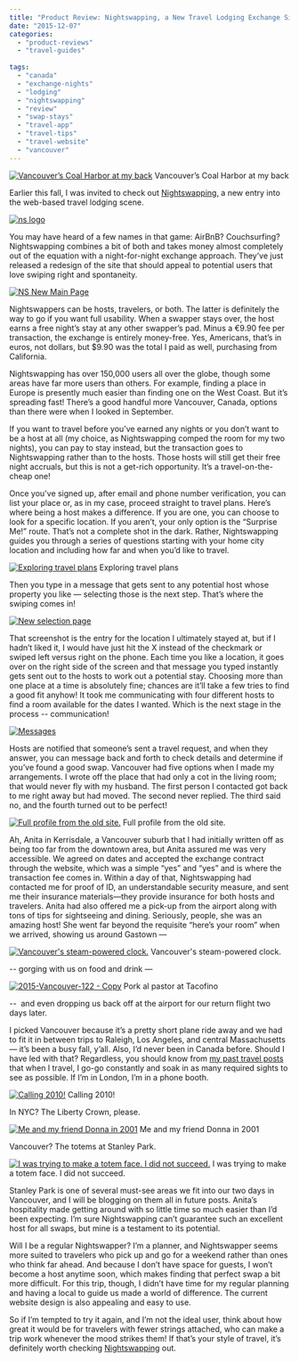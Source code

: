 ```yaml
---
title: "Product Review: Nightswapping, a New Travel Lodging Exchange Site!"
date: "2015-12-07"
categories:
  - "product-reviews"
  - "travel-guides"
  
tags:
  - "canada"
  - "exchange-nights"
  - "lodging"
  - "nightswapping"
  - "review"
  - "swap-stays"
  - "travel-app"
  - "travel-tips"
  - "travel-website"
  - "vancouver"
---
```





<div class="caption">

[![Vancouver’s Coal Harbor at my back](http://s3.amazonaws.com/thegourmez-wpmedia/2015/12/vancouver-500x281.jpg)](http://s3.amazonaws.com/thegourmez-wpmedia/2015/12/vancouver.jpg) Vancouver’s Coal Harbor at my back</div>


Earlier this fall, I was invited to check out [Nightswapping,](https://m.nightswapping.com/en/) a new entry into the web-based travel lodging scene.

[![ns logo](http://s3.amazonaws.com/thegourmez-wpmedia/2015/12/ns-logo.jpg)](http://s3.amazonaws.com/thegourmez-wpmedia/2015/12/ns-logo.jpg)

You may have heard of a few names in that game: AirBnB? Couchsurfing? Nightswapping combines a bit of both and takes money almost completely out of the equation with a night-for-night exchange approach. They’ve just released a redesign of the site that should appeal to potential users that love swiping right and spontaneity.

[![NS New Main Page](http://s3.amazonaws.com/thegourmez-wpmedia/2015/12/NS-New-Main-Page-500x320.jpg)](http://s3.amazonaws.com/thegourmez-wpmedia/2015/12/NS-New-Main-Page.jpg)

Nightswappers can be hosts, travelers, or both. The latter is definitely the way to go if you want full usability. When a swapper stays over, the host earns a free night’s stay at any other swapper’s pad. Minus a €9.90 fee per transaction, the exchange is entirely money-free. Yes, Americans, that’s in euros, not dollars, but $9.90 was the total I paid as well, purchasing from California.

Nightswapping has over 150,000 users all over the globe, though some areas have far more users than others. For example, finding a place in Europe is presently much easier than finding one on the West Coast. But it’s spreading fast! There’s a good handful more Vancouver, Canada, options than there were when I looked in September.

If you want to travel before you’ve earned any nights or you don’t want to be a host at all (my choice, as Nightswapping comped the room for my two nights), you can pay to stay instead, but the transaction goes to Nightswapping rather than to the hosts. Those hosts will still get their free night accruals, but this is not a get-rich opportunity. It’s a travel-on-the-cheap one!

Once you've signed up, after email and phone number verification, you can list your place or, as in my case, proceed straight to travel plans. Here’s where being a host makes a difference. If you are one, you can choose to look for a specific location. If you aren’t, your only option is the “Surprise Me!” route. That’s not a complete shot in the dark. Rather, Nightswapping guides you through a series of questions starting with your home city location and including how far and when you’d like to travel.




<div class="caption">

[![Exploring travel plans](http://s3.amazonaws.com/thegourmez-wpmedia/2015/12/selecting-a-trip-500x395.jpg)](http://s3.amazonaws.com/thegourmez-wpmedia/2015/12/selecting-a-trip.jpg) Exploring travel plans</div>


Then you type in a message that gets sent to any potential host whose property you like — selecting those is the next step. That’s where the swiping comes in!

[![New selection page](http://s3.amazonaws.com/thegourmez-wpmedia/2015/12/New-selection-page-500x338.jpg)](http://s3.amazonaws.com/thegourmez-wpmedia/2015/12/New-selection-page.jpg)

That screenshot is the entry for the location I ultimately stayed at, but if I hadn’t liked it, I would have just hit the X instead of the checkmark or swiped left versus right on the phone. Each time you like a location, it goes over on the right side of the screen and that message you typed instantly gets sent out to the hosts to work out a potential stay. Choosing more than one place at a time is absolutely fine; chances are it’ll take a few tries to find a good fit anyhow! It took me communicating with four different hosts to find a room available for the dates I wanted. Which is the next stage in the process -- communication!

[![Messages](http://s3.amazonaws.com/thegourmez-wpmedia/2015/12/Messages-500x413.jpg)](http://s3.amazonaws.com/thegourmez-wpmedia/2015/12/Messages.jpg)

Hosts are notified that someone’s sent a travel request, and when they answer, you can message back and forth to check details and determine if you’ve found a good swap. Vancouver had five options when I made my arrangements. I wrote off the place that had only a cot in the living room; that would never fly with my husband. The first person I contacted got back to me right away but had moved. The second never replied. The third said no, and the fourth turned out to be perfect!




<div class="caption">

[![Full profile from the old site.](http://s3.amazonaws.com/thegourmez-wpmedia/2015/12/NS-Kerrisdale-Room-500x494.jpg)](http://s3.amazonaws.com/thegourmez-wpmedia/2015/12/NS-Kerrisdale-Room.jpg) Full profile from the old site.</div>


Ah, Anita in Kerrisdale, a Vancouver suburb that I had initially written off as being too far from the downtown area, but Anita assured me was very accessible. We agreed on dates and accepted the exchange contract through the website, which was a simple “yes” and “yes” and is where the transaction fee comes in. Within a day of that, Nightswapping had contacted me for proof of ID, an understandable security measure, and sent me their insurance materials—they provide insurance for both hosts and travelers. Anita had also offered me a pick-up from the airport along with tons of tips for sightseeing and dining. Seriously, people, she was an amazing host! She went far beyond the requisite “here’s your room” when we arrived, showing us around Gastown —




<div class="caption">

[![Vancouver's steam-powered clock.](http://s3.amazonaws.com/thegourmez-wpmedia/2015/12/2015-Vancouver-108-394x500.jpg)](http://s3.amazonaws.com/thegourmez-wpmedia/2015/12/2015-Vancouver-108.jpg) Vancouver's steam-powered clock.</div>


\-- gorging with us on food and drink —




<div class="caption">

[![2015-Vancouver-122 - Copy](http://s3.amazonaws.com/thegourmez-wpmedia/2015/12/2015-Vancouver-122-Copy-500x334.jpg)](http://s3.amazonaws.com/thegourmez-wpmedia/2015/12/2015-Vancouver-122-Copy.jpg) Pork al pastor at Tacofino</div>


\--  and even dropping us back off at the airport for our return flight two days later.

I picked Vancouver because it’s a pretty short plane ride away and we had to fit it in between trips to Raleigh, Los Angeles, and central Massachusetts — it’s been a busy fall, y’all. Also, I’d never been in Canada before. Should I have led with that? Regardless, you should know from [my past travel posts](http://thegourmez.com/travelogues/) that when I travel, I go-go constantly and soak in as many required sights to see as possible. If I’m in London, I’m in a phone booth.




<div class="caption">

[![Calling 2010!](http://s3.amazonaws.com/thegourmez-wpmedia/2015/12/london104-333x500.jpg)](http://s3.amazonaws.com/thegourmez-wpmedia/2015/12/london104.jpg) Calling 2010!</div>


In NYC? The Liberty Crown, please.




<div class="caption">

[![Me and my friend Donna in 2001](http://s3.amazonaws.com/thegourmez-wpmedia/2015/12/liberty-crown-500x338.jpg)](http://s3.amazonaws.com/thegourmez-wpmedia/2015/12/liberty-crown.jpg) Me and my friend Donna in 2001</div>


Vancouver? The totems at Stanley Park.




<div class="caption">

[![I was trying to make a totem face. I did not succeed.](http://s3.amazonaws.com/thegourmez-wpmedia/2015/12/2015-Vancouver-024-334x500.jpg)](http://s3.amazonaws.com/thegourmez-wpmedia/2015/12/2015-Vancouver-024.jpg) I was trying to make a totem face. I did not succeed.</div>


Stanley Park is one of several must-see areas we fit into our two days in Vancouver, and I will be blogging on them all in future posts. Anita’s hospitality made getting around with so little time so much easier than I’d been expecting. I’m sure Nightswapping can’t guarantee such an excellent host for all swaps, but mine is a testament to its potential.

Will I be a regular Nightswapper? I’m a planner, and Nightswapper seems more suited to travelers who pick up and go for a weekend rather than ones who think far ahead. And because I don’t have space for guests, I won’t become a host anytime soon, which makes finding that perfect swap a bit more difficult. For this trip, though, I didn’t have time for my regular planning and having a local to guide us made a world of difference. The current website design is also appealing and easy to use.

So if I’m tempted to try it again, and I’m not the ideal user, think about how great it would be for travelers with fewer strings attached, who can make a trip work whenever the mood strikes them! If that’s your style of travel, it’s definitely worth checking [Nightswapping](https://m.nightswapping.com/en/) out.
